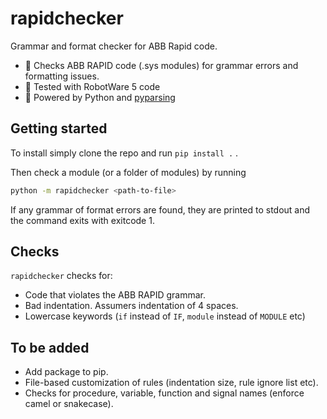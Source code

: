 # rapidchecker
Grammar and format checker for ABB Rapid code.

- 🔎 Checks ABB RAPID code (.sys modules) for grammar errors and formatting issues.
- 🦾 Tested with RobotWare 5 code
- 🐍 Powered by Python and [pyparsing](https://github.com/pyparsing/pyparsing)

## Getting started

To install simply clone the repo and run `pip install .` .

Then check a module (or a folder of modules) by running

```bash
python -m rapidchecker <path-to-file>
```

If any grammar of format errors are found, they are printed to stdout and the command exits with exitcode 1.

## Checks

`rapidchecker` checks for:

- Code that violates the ABB RAPID grammar.
- Bad indentation. Assumers indentation of 4 spaces.
- Lowercase keywords (`if` instead of `IF`, `module` instead of `MODULE` etc)

## To be added

- Add package to pip.
- File-based customization of rules (indentation size, rule ignore list etc).
- Checks for procedure, variable, function and signal names (enforce camel or snakecase).

